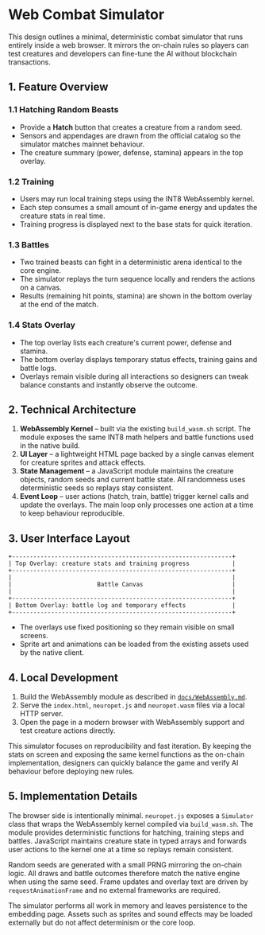 # Web Combat Simulator

This design outlines a minimal, deterministic combat simulator that runs entirely inside a web browser. It mirrors the on-chain rules so players can test creatures and developers can fine-tune the AI without blockchain transactions.

## 1. Feature Overview

### 1.1 Hatching Random Beasts
* Provide a **Hatch** button that creates a creature from a random seed.
* Sensors and appendages are drawn from the official catalog so the simulator matches mainnet behaviour.
* The creature summary (power, defense, stamina) appears in the top overlay.

### 1.2 Training
* Users may run local training steps using the INT8 WebAssembly kernel.
* Each step consumes a small amount of in-game energy and updates the creature stats in real time.
* Training progress is displayed next to the base stats for quick iteration.

### 1.3 Battles
* Two trained beasts can fight in a deterministic arena identical to the core engine.
* The simulator replays the turn sequence locally and renders the actions on a canvas.
* Results (remaining hit points, stamina) are shown in the bottom overlay at the end of the match.

### 1.4 Stats Overlay
* The top overlay lists each creature's current power, defense and stamina.
* The bottom overlay displays temporary status effects, training gains and battle logs.
* Overlays remain visible during all interactions so designers can tweak balance constants and instantly observe the outcome.

## 2. Technical Architecture

1. **WebAssembly Kernel** – built via the existing `build_wasm.sh` script. The module exposes the same INT8 math helpers and battle functions used in the native build.
2. **UI Layer** – a lightweight HTML page backed by a single canvas element for creature sprites and attack effects.
3. **State Management** – a JavaScript module maintains the creature objects, random seeds and current battle state. All randomness uses deterministic seeds so replays stay consistent.
4. **Event Loop** – user actions (hatch, train, battle) trigger kernel calls and update the overlays. The main loop only processes one action at a time to keep behaviour reproducible.

## 3. User Interface Layout

```
+--------------------------------------------------------------+
| Top Overlay: creature stats and training progress            |
+--------------------------------------------------------------+
|                                                              |
|                        Battle Canvas                         |
|                                                              |
+--------------------------------------------------------------+
| Bottom Overlay: battle log and temporary effects             |
+--------------------------------------------------------------+
```

* The overlays use fixed positioning so they remain visible on small screens.
* Sprite art and animations can be loaded from the existing assets used by the native client.

## 4. Local Development

1. Build the WebAssembly module as described in [`docs/WebAssembly.md`](WebAssembly.md).
2. Serve the `index.html`, `neuropet.js` and `neuropet.wasm` files via a local HTTP server.
3. Open the page in a modern browser with WebAssembly support and test creature actions directly.

This simulator focuses on reproducibility and fast iteration. By keeping the stats on screen and exposing the same kernel functions as the on-chain implementation, designers can quickly balance the game and verify AI behaviour before deploying new rules.

## 5. Implementation Details

The browser side is intentionally minimal. `neuropet.js` exposes a `Simulator`
class that wraps the WebAssembly kernel compiled via `build_wasm.sh`.  The
module provides deterministic functions for hatching, training steps and
battles.  JavaScript maintains creature state in typed arrays and forwards user
actions to the kernel one at a time so replays remain consistent.

Random seeds are generated with a small PRNG mirroring the on-chain logic.
All draws and battle outcomes therefore match the native engine when using the
same seed.  Frame updates and overlay text are driven by
`requestAnimationFrame` and no external frameworks are required.

The simulator performs all work in memory and leaves persistence to the
embedding page.  Assets such as sprites and sound effects may be loaded
externally but do not affect determinism or the core loop.

